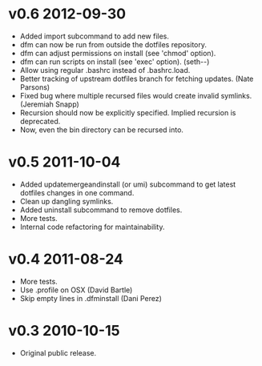 # v0.6 2012-09-30

* Added import subcommand to add new files.
* dfm can now be run from outside the dotfiles repository.
* dfm can adjust permissions on install (see 'chmod' option).
* dfm can run scripts on install (see 'exec' option). (seth--)
* Allow using regular .bashrc instead of .bashrc.load.
* Better tracking of upstream dotfiles branch for fetching updates. (Nate Parsons)
* Fixed bug where multiple recursed files would create invalid symlinks. (Jeremiah Snapp)
* Recursion should now be explicitly specified.  Implied recursion is deprecated.
* Now, even the bin directory can be recursed into.

# v0.5 2011-10-04

* Added updatemergeandinstall (or umi) subcommand to get latest dotfiles
  changes in one command.
* Clean up dangling symlinks.
* Added uninstall subcommand to remove dotfiles.
* More tests.
* Internal code refactoring for maintainability.

# v0.4 2011-08-24

* More tests.
* Use .profile on OSX (David Bartle)
* Skip empty lines in .dfminstall (Dani Perez)

# v0.3 2010-10-15

* Original public release.
